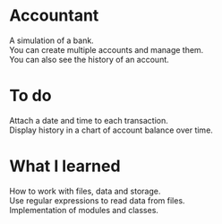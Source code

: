 # Accountant
A simulation of a bank.  
You can create multiple accounts and manage them.  
You can also see the history of an account.

# To do
Attach a date and time to each transaction.  
Display history in a chart of account balance over time.

# What I learned
How to work with files, data and storage.  
Use regular expressions to read data from files.  
Implementation of modules and classes.

